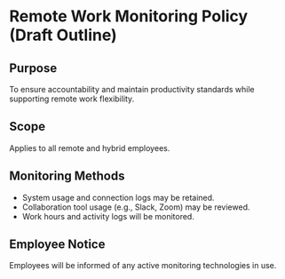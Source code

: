 # Remote Work Monitoring Policy (Draft Outline)

## Purpose
To ensure accountability and maintain productivity standards while supporting remote work flexibility.

## Scope
Applies to all remote and hybrid employees.

## Monitoring Methods
- System usage and connection logs may be retained.
- Collaboration tool usage (e.g., Slack, Zoom) may be reviewed.
- Work hours and activity logs will be monitored.

## Employee Notice
Employees will be informed of any active monitoring technologies in use.
